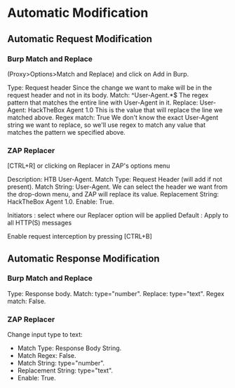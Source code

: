 # Automatic Modification

## Automatic Request Modification

### Burp Match and Replace
(Proxy>Options>Match and Replace) and click on Add in Burp.

Type: Request header	Since the change we want to make will be in the request header and not in its body.
Match: ^User-Agent.*$	The regex pattern that matches the entire line with User-Agent in it.
Replace: User-Agent: HackTheBox Agent 1.0	This is the value that will replace the line we matched above.
Regex match: True	We don't know the exact User-Agent string we want to replace, so we'll use regex to match any value that matches the pattern we specified above.

### ZAP Replacer

[CTRL+R] or clicking on Replacer in ZAP's options menu

Description: HTB User-Agent.
Match Type: Request Header (will add if not present).
Match String: User-Agent. We can select the header we want from the drop-down menu, and ZAP will replace its value.
Replacement String: HackTheBox Agent 1.0.
Enable: True.

Initiators : select where our Replacer option will be applied
Default : Apply to all HTTP(S) messages

Enable request interception by pressing [CTRL+B]

## Automatic Response Modification

### Burp Match and Replace

Type: Response body.
Match: type="number".
Replace: type="text".
Regex match: False.

### ZAP Replacer

Change input type to text:
- Match Type: Response Body String.
- Match Regex: False.
- Match String: type="number".
- Replacement String: type="text".
- Enable: True.
